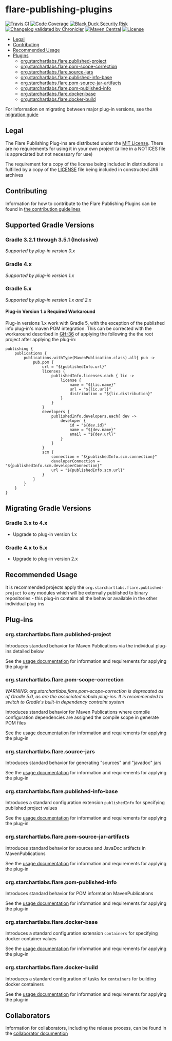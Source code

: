 # flare-publishing-plugins

[![Travis CI](https://img.shields.io/travis/com/StarChart-Labs/flare-publishing-plugins.svg?branch=master)](https://travis-ci.com/StarChart-Labs/flare-publishing-plugins) [![Code Coverage](https://img.shields.io/codecov/c/github/StarChart-Labs/flare-publishing-plugins.svg)](https://codecov.io/github/StarChart-Labs/flare-publishing-plugins) [![Black Duck Security Risk](https://copilot.blackducksoftware.com/github/repos/StarChart-Labs/flare-publishing-plugins/branches/master/badge-risk.svg)](https://copilot.blackducksoftware.com/github/repos/StarChart-Labs/flare-publishing-plugins/branches/master) [![Changelog validated by Chronicler](https://chronicler.starchartlabs.org/images/changelog-chronicler-success.png)](https://chronicler.starchartlabs.org/) [![Maven Central](https://img.shields.io/maven-central/v/org.starchartlabs.flare/flare-publishing-plugins.svg)](https://mvnrepository.com/artifact/org.starchartlabs.flare/flare-publishing-plugins) [![License](https://img.shields.io/badge/License-MIT-blue.svg)](https://opensource.org/licenses/MIT)

* [Legal](#legal)
* [Contributing](#contributing)
* [Recommended Usage](#recommendedusage)
* [Plugins](#plugins)
    * [org.starchartlabs.flare.published-project](#org.starchartlabs.flare.published-project)
    * [org.starchartlabs.flare.pom-scope-correction](#org.starchartlabs.flare.pom-scope-correction)
    * [org.starchartlabs.flare.source-jars](#org.starchartlabs.flare.source-jars)
    * [org.starchartlabs.flare.published-info-base](#org.starchartlabs.flare.published-info-base)
    * [org.starchartlabs.flare.pom-source-jar-artifacts](#org.starchartlabs.flare.pom-source-jar-artifacts)
    * [org.starchartlabs.flare.pom-published-info](#org.starchartlabs.flare.pom-published-info)
    * [org.starchartlabs.flare.docker-base](#org.starchartlabs.flare.docker-base)
    * [org.starchartlabs.flare.docker-build](#org.starchartlabs.flare.docker-build)
    
For information on migrating between major plug-in versions, see the [migration guide](./docs/MIGRATIONS.md)

## Legal

The Flare Publishing Plug-ins are distributed under the [MIT License](https://opensource.org/licenses/MIT). There are no requirements for using it in your own project (a line in a NOTICES file is appreciated but not necessary for use)

The requirement for a copy of the license being included in distributions is fulfilled by a copy of the [LICENSE](./LICENSE) file being included in constructed JAR archives

## Contributing

Information for how to contribute to the Flare Publishing Plugins can be found in [the contribution guidelines](CONTRIBUTING.md)

## Supported Gradle Versions

### Gradle 3.2.1 through 3.5.1 (Inclusive)

_Supported by plug-in version 0.x_

### Gradle 4.x 

_Supported by plug-in version 1.x_

### Gradle 5.x 

_Supported by plug-in version 1.x and 2.x_

#### Plug-in Version 1.x Required Workaround

Plug-in versions 1.x work with Gradle 5, with the exception of the published info plug-in's maven POM integration. This can be corrected with the workaround described in [GH-36](https://github.com/StarChart-Labs/flare-publishing-plugins/issues/36) of applying the following the the root project after applying the plug-in:

```
publishing {
    publications {
        publications.withType(MavenPublication.class).all{ pub ->
            pub.pom {
                url = "${publishedInfo.url}"
                licenses {
                    publishedInfo.licenses.each { lic ->
                        license {
                            name = "${lic.name}"
                            url = "${lic.url}"
                            distribution = "${lic.distribution}"
                        }
                    }
                }
                developers {
                    publishedInfo.developers.each{ dev ->
                        developer {
                            id = "${dev.id}"
                            name = "${dev.name}"
                            email = "${dev.url}"
                        }
                    }
                }
                scm {
                    connection = "${publishedInfo.scm.connection}"
                    developerConnection = "${publishedInfo.scm.developerConnection}"
                    url = "${publishedInfo.scm.url}"
                }
            }
        }
    }
}

```

## Migrating Gradle Versions

### Gradle 3.x to 4.x

- Upgrade to plug-in version 1.x

### Gradle 4.x to 5.x

- Upgrade to plug-in version 2.x

## Recommended Usage

It is recommended projects apply the `org.starchartlabs.flare.published-project` to any modules which will be externally published to binary repositories - this plug-in contains all the behavior available in the other individual plug-ins

## Plug-ins

### org.starchartlabs.flare.published-project

Introduces standard behavior for Maven Publications via the individual plug-ins detailed below

See the [usage documentation](./doc/published-project.md) for information and requirements for applying the plug-in

### org.starchartlabs.flare.pom-scope-correction

*WARNING: org.starchartlabs.flare.pom-scope-correction is deprecated as of Gradle 5.0, as are the associated nebula plug-ins. It is recommended to switch to Gradle's built-in dependency contraint system*

Introduces standard behavior for Maven Publications where compile configuration dependencies are assigned the compile scope in generate POM files

See the [usage documentation](./doc/pom-scope-correction.md) for information and requirements for applying the plug-in

### org.starchartlabs.flare.source-jars

Introduces standard behavior for generating "sources" and "javadoc" jars

See the [usage documentation](./doc/source-jars.md) for information and requirements for applying the plug-in

### org.starchartlabs.flare.published-info-base

Introduces a standard configuration extension `publishedInfo` for specifying published project values

See the [usage documentation](./doc/published-info-base.md) for information and requirements for applying the plug-in

### org.starchartlabs.flare.pom-source-jar-artifacts

Introduces standard behavior for sources and JavaDoc artifacts in MavenPublications

See the [usage documentation](./doc/pom-source-jar-artifacts.md) for information and requirements for applying the plug-in

### org.starchartlabs.flare.pom-published-info

Introduces standard behavior for POM information MavenPublications

See the [usage documentation](./doc/pom-published-info.md) for information and requirements for applying the plug-in

### org.starchartlabs.flare.docker-base

Introduces a standard configuration extension `containers` for specifying docker container values

See the [usage documentation](./doc/docker-base.md) for information and requirements for applying the plug-in

### org.starchartlabs.flare.docker-build

Introduces a standard configuration of tasks for `containers` for building docker containers

See the [usage documentation](./doc/docker-build.md) for information and requirements for applying the plug-in

## Collaborators

Information for collaborators, including the release process, can be found in the [collaborator documention](./COLLABORATORS.md)
